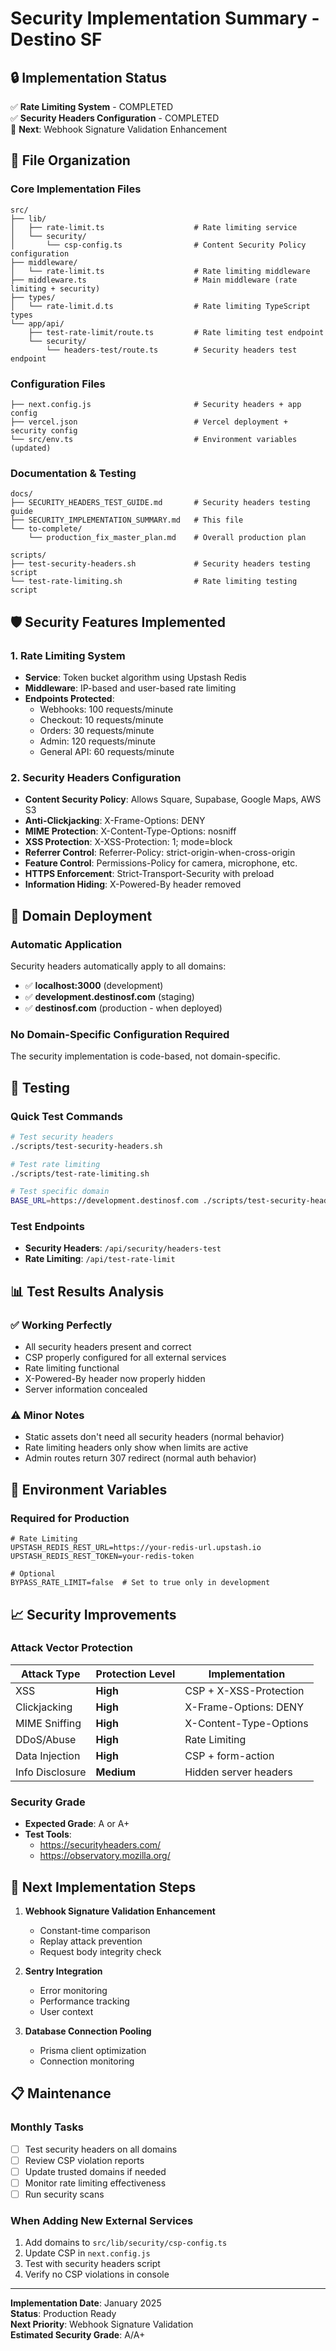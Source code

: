 # Security Implementation Summary - Destino SF

## 🔒 Implementation Status

✅ **Rate Limiting System** - COMPLETED  
✅ **Security Headers Configuration** - COMPLETED  
🔄 **Next**: Webhook Signature Validation Enhancement

## 📁 File Organization

### Core Implementation Files

```
src/
├── lib/
│   ├── rate-limit.ts                    # Rate limiting service
│   └── security/
│       └── csp-config.ts                # Content Security Policy configuration
├── middleware/
│   └── rate-limit.ts                    # Rate limiting middleware
├── middleware.ts                        # Main middleware (rate limiting + security)
├── types/
│   └── rate-limit.d.ts                  # Rate limiting TypeScript types
└── app/api/
    ├── test-rate-limit/route.ts         # Rate limiting test endpoint
    └── security/
        └── headers-test/route.ts        # Security headers test endpoint
```

### Configuration Files

```
├── next.config.js                       # Security headers + app config
├── vercel.json                          # Vercel deployment + security config
└── src/env.ts                           # Environment variables (updated)
```

### Documentation & Testing

```
docs/
├── SECURITY_HEADERS_TEST_GUIDE.md       # Security headers testing guide
├── SECURITY_IMPLEMENTATION_SUMMARY.md   # This file
└── to-complete/
    └── production_fix_master_plan.md    # Overall production plan

scripts/
├── test-security-headers.sh             # Security headers testing script
└── test-rate-limiting.sh                # Rate limiting testing script
```

## 🛡️ Security Features Implemented

### 1. Rate Limiting System

- **Service**: Token bucket algorithm using Upstash Redis
- **Middleware**: IP-based and user-based rate limiting
- **Endpoints Protected**:
  - Webhooks: 100 requests/minute
  - Checkout: 10 requests/minute
  - Orders: 30 requests/minute
  - Admin: 120 requests/minute
  - General API: 60 requests/minute

### 2. Security Headers Configuration

- **Content Security Policy**: Allows Square, Supabase, Google Maps, AWS S3
- **Anti-Clickjacking**: X-Frame-Options: DENY
- **MIME Protection**: X-Content-Type-Options: nosniff
- **XSS Protection**: X-XSS-Protection: 1; mode=block
- **Referrer Control**: Referrer-Policy: strict-origin-when-cross-origin
- **Feature Control**: Permissions-Policy for camera, microphone, etc.
- **HTTPS Enforcement**: Strict-Transport-Security with preload
- **Information Hiding**: X-Powered-By header removed

## 🚀 Domain Deployment

### Automatic Application

Security headers automatically apply to all domains:

- ✅ **localhost:3000** (development)
- ✅ **development.destinosf.com** (staging)
- ✅ **destinosf.com** (production - when deployed)

### No Domain-Specific Configuration Required

The security implementation is code-based, not domain-specific.

## 🧪 Testing

### Quick Test Commands

```bash
# Test security headers
./scripts/test-security-headers.sh

# Test rate limiting
./scripts/test-rate-limiting.sh

# Test specific domain
BASE_URL=https://development.destinosf.com ./scripts/test-security-headers.sh
```

### Test Endpoints

- **Security Headers**: `/api/security/headers-test`
- **Rate Limiting**: `/api/test-rate-limit`

## 📊 Test Results Analysis

### ✅ Working Perfectly

- All security headers present and correct
- CSP properly configured for all external services
- Rate limiting functional
- X-Powered-By header now properly hidden
- Server information concealed

### ⚠️ Minor Notes

- Static assets don't need all security headers (normal behavior)
- Rate limiting headers only show when limits are active
- Admin routes return 307 redirect (normal auth behavior)

## 🔧 Environment Variables

### Required for Production

```env
# Rate Limiting
UPSTASH_REDIS_REST_URL=https://your-redis-url.upstash.io
UPSTASH_REDIS_REST_TOKEN=your-redis-token

# Optional
BYPASS_RATE_LIMIT=false  # Set to true only in development
```

## 📈 Security Improvements

### Attack Vector Protection

| Attack Type     | Protection Level | Implementation         |
| --------------- | ---------------- | ---------------------- |
| XSS             | **High**         | CSP + X-XSS-Protection |
| Clickjacking    | **High**         | X-Frame-Options: DENY  |
| MIME Sniffing   | **High**         | X-Content-Type-Options |
| DDoS/Abuse      | **High**         | Rate Limiting          |
| Data Injection  | **High**         | CSP + form-action      |
| Info Disclosure | **Medium**       | Hidden server headers  |

### Security Grade

- **Expected Grade**: A or A+
- **Test Tools**:
  - https://securityheaders.com/
  - https://observatory.mozilla.org/

## 🎯 Next Implementation Steps

1. **Webhook Signature Validation Enhancement**
   - Constant-time comparison
   - Replay attack prevention
   - Request body integrity check

2. **Sentry Integration**
   - Error monitoring
   - Performance tracking
   - User context

3. **Database Connection Pooling**
   - Prisma client optimization
   - Connection monitoring

## 📋 Maintenance

### Monthly Tasks

- [ ] Test security headers on all domains
- [ ] Review CSP violation reports
- [ ] Update trusted domains if needed
- [ ] Monitor rate limiting effectiveness
- [ ] Run security scans

### When Adding New External Services

1. Add domains to `src/lib/security/csp-config.ts`
2. Update CSP in `next.config.js`
3. Test with security headers script
4. Verify no CSP violations in console

---

**Implementation Date**: January 2025  
**Status**: Production Ready  
**Next Priority**: Webhook Signature Validation  
**Estimated Security Grade**: A/A+
